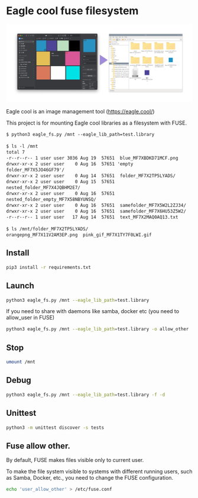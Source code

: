 # Eagle cool fuse filesystem

![Eagle cool fuse filesystem](img/header.jpg "Eagle cool fuse filesystem")


Eagle cool is an image management tool (https://eagle.cool/)

This project is for mounting Eagle cool libraries as a filesystem with FUSE.

```shell
$ python3 eagle_fs.py /mnt --eagle_lib_path=test.library

$ ls -l /mnt
total 7
-r--r--r-- 1 user user 3036 Aug 19  57651  blue_MF7XBDKD71MCF.png
drwxr-xr-x 2 user user    0 Aug 16  57651 'empty folder_MF7X5JO46GF79'/
drwxr-xr-x 2 user user    0 Aug 14  57651  folder_MF7X2TP5LYADS/
drwxr-xr-x 2 user user    0 Aug 15  57651  nested_folder_MF7X4JQBHM2E7/
drwxr-xr-x 2 user user    0 Aug 16  57651  nested_folder_empty_MF7X58NBYUNSQ/
drwxr-xr-x 2 user user    0 Aug 16  57651  samefolder_MF7X5W2L2ZJ34/
drwxr-xr-x 2 user user    0 Aug 16  57651  samefolder_MF7X6HU53Z5W2/
-r--r--r-- 1 user user   17 Aug 14  57651  text_MF7X2MAQ0AQ13.txt

$ ls /mnt/folder_MF7X2TP5LYADS/
orangepng_MF7X11V2AM3EP.png  pink_gif_MF7X1TY7F0LWI.gif
```

## Install

```bash
pip3 install -r requirements.txt
```

## Launch

```bash
python3 eagle_fs.py /mnt --eagle_lib_path=test.library
```

If you need to share with daemons like samba, docker etc (you need to allow_user in FUSE)

```bash
python3 eagle_fs.py /mnt --eagle_lib_path=test.library -o allow_other
```

## Stop

```bash
umount /mnt
```

## Debug

```bash
python3 eagle_fs.py /mnt --eagle_lib_path=test.library -f -d
```

## Unittest

```bash
python3 -m unittest discover -s tests
```

## Fuse allow other.

By default, FUSE makes files visible only to current user.

To make the file system visible to systems with different running users, such as Samba, Docker, etc., you need to change the FUSE configuration.

```bash
echo 'user_allow_other' > /etc/fuse.conf
```
